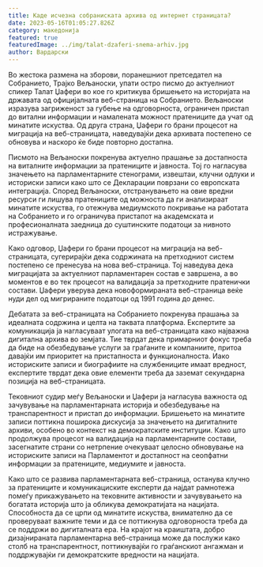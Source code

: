 ```yaml
---
title: Каде исчезна собраниската архива од интернет страницата?
date: 2023-05-16T01:05:27.826Z
category: македонија
featured: true
featuredImage: ../img/talat-dzaferi-snema-arhiv.jpg
author: Вардарски
---
```

Во жестока размена на зборови, поранешниот претседател на Собранието, Трајко Вељаноски, упати остро писмо до актуелниот спикер Талат Џафери во кое го критикува бришењето на историјата на државата од официјалната веб-страница на Собранието. Вељаноски изразува загриженост за губење на одговорноста, ограничен пристап до витални информации и намалената можност пратениците да учат од минатите искуства. Од друга страна, Џафери го брани процесот на миграција на веб-страницата, наведувајќи дека архивата постепено се обновува и наскоро ќе биде повторно достапна.

Писмото на Вељаноски покренува актуелно прашање за достапноста на виталните информации за пратениците и јавноста. Тој го нагласува значењето на парламентарните стенограми, извештаи, клучни одлуки и историски записи како што се Декларации поврзани со европската интеграција. Според Вељаноски, отстранувањето на овие вредни ресурси ги лишува пратениците од можноста да ги анализираат минатите искуства, го отежнува медиумското покривање на работата на Собранието и го ограничува пристапот на академската и професионалната заедница до суштинските податоци за нивното истражување.

Како одговор, Џафери го брани процесот на миграција на веб-страницата, сугерирајќи дека содржината на претходниот систем постепено се пренесува на нова веб-страница. Тој наведува дека миграцијата за актуелниот парламентарен состав е завршена, а во моментов е во тек процесот на валидација за претходните пратенички состави. Џафери уверува дека новоформираната веб-страница веќе нуди дел од мигрираните податоци од 1991 година до денес.

Дебатата за веб-страницата на Собранието покренува прашања за идеалната содржина и целта на таквата платформа. Експертите за комуникација ја нагласуваат улогата на веб-страницата како најважна дигитална архива во земјата. Тие тврдат дека примарниот фокус треба да биде на обезбедување услуги за граѓаните и компаниите, притоа давајќи им приоритет на пристапноста и функционалноста. Иако историските записи и биографиите на службениците имаат вредност, експертите тврдат дека овие елементи треба да заземат секундарна позиција на веб-страницата.

Тековниот судир меѓу Вељаноски и Џафери ја нагласува важноста од зачувување на парламентарната историја и обезбедување на транспарентност и пристап до информации. Бришењето на минатите записи поттикна поширока дискусија за значењето на дигиталните архиви, особено во контекст на демократските институции. Како што продолжува процесот на валидација на парламентарните состави, засегнатите страни со нетрпение очекуваат целосно обновување на историските записи на Парламентот и достапност на сеопфатни информации за пратениците, медиумите и јавноста.

Како што се развива парламентарната веб-страница, останува клучно за пратениците и комуникациските експерти да најдат рамнотежа помеѓу прикажувањето на тековните активности и зачувувањето на богатата историја што ја обликува демократијата на нацијата. Способноста да се црпи од минатите искуства, внимателно да се проверуваат важните теми и да се поттикнува одговорноста треба да се поддржи во дигиталната ера. На крајот на краиштата, добро дизајнираната парламентарна веб-страница може да послужи како столб на транспарентност, поттикнувајќи го граѓанскиот ангажман и поддржувајќи ги демократските вредности на нацијата.